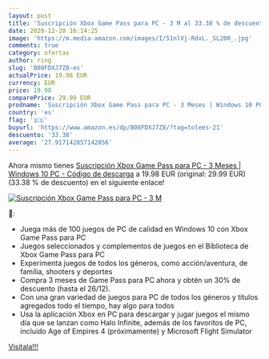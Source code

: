 ```yaml
---
layout: post
title: 'Suscripción Xbox Game Pass para PC - 3 M al 33.38 % de descuento'
date: 2020-12-20 16:14:25
image: 'https://m.media-amazon.com/images/I/51nlVj-RdxL._SL200_.jpg'
comments: true
category: ofertas
author: ring
slug: 'B08FDXJ7Z8-es'
actualPrice: 19.98 EUR
currency: EUR
price: 19.98
comparePrice: 29.99 EUR
prodname: 'Suscripción Xbox Game Pass para PC - 3 Meses | Windows 10 PC - Código de descarga'
country: 'es'
flag: '🇪🇸'
buyurl: 'https://www.amazon.es/dp/B08FDXJ7Z8/?tag=tolees-21'
descuento: '33.38'
average: '27.917142857142856'
---
```


Ahora mismo tienes [Suscripción Xbox Game Pass para PC - 3 Meses | Windows 10 PC - Código de descarga](https://www.amazon.es/dp/B08FDXJ7Z8/?tag=tolees-21) a 19.98 EUR (original: 29.99 EUR) (33.38 %  de descuento) en el siguiente enlace!

[![Suscripción Xbox Game Pass para PC - 3 M](https://m.media-amazon.com/images/I/51nlVj-RdxL._SL200_.jpg)](https://www.amazon.es/dp/B08FDXJ7Z8/?tag=tolees-21)

🔎:

- Juega más de 100 juegos de PC de calidad en Windows 10 con Xbox Game Pass para PC
- Juegos seleccionados y complementos de juegos en el Biblioteca de Xbox Game Pass para PC
- Experimenta juegos de todos los géneros, como acción/aventura, de familia, shooters y deportes
- Compra 3 meses de Game Pass para PC ahora y obtén un 30% de descuento (hasta el 26/12).
- Con una gran variedad de juegos para PC de todos los géneros y títulos agregados todo el tiempo, hay algo para todos
- Usa la aplicación Xbox en PC para descargar y jugar juegos el mismo día que se lanzan como Halo Infinite, además de los favoritos de PC, incluido Age of Empires 4 (próximamente) y Microsoft Flight Simulator

[Visítala!!!](https://www.amazon.es/dp/B08FDXJ7Z8/?tag=tolees-21)
